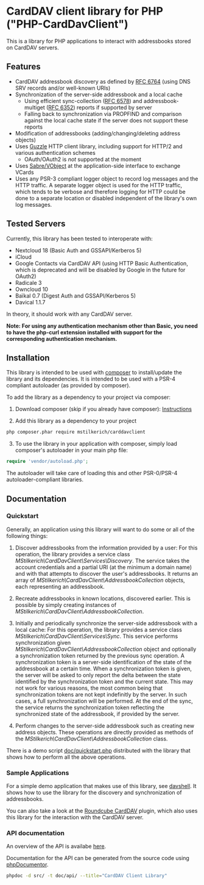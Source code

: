 # CardDAV client library for PHP ("PHP-CardDavClient")

This is a library for PHP applications to interact with addressbooks stored on CardDAV servers.

## Features

- CardDAV addressbook discovery as defined by [RFC 6764](https://tools.ietf.org/html/rfc6764) (using DNS SRV records and/or well-known URIs)
- Synchronization of the server-side addressbook and a local cache
  - Using efficient sync-collection ([RFC 6578](https://tools.ietf.org/html/rfc6578)) and addressbook-multiget ([RFC 6352](https://tools.ietf.org/html/rfc6352)) reports if supported by server
  - Falling back to synchronization via PROPFIND and comparison against the local cache state if the server does not support these reports
- Modification of addressbooks (adding/changing/deleting address objects)
- Uses [Guzzle](https://github.com/guzzle/guzzle) HTTP client library, including support for HTTP/2 and various authentication schemes
  - OAuth/OAuth2 is *not* supported at the moment
- Uses [Sabre/VObject](https://github.com/sabre-io/vobject) at the application-side interface to exchange VCards
- Uses any PSR-3 compliant logger object to record log messages and the HTTP traffic. A separate logger object is used
  for the HTTP traffic, which tends to be verbose and therefore logging for HTTP could be done to a separate location or
  disabled independent of the library's own log messages.

## Tested Servers

Currently, this library has been tested to interoperate with:

* Nextcloud 18 (Basic Auth and GSSAPI/Kerberos 5)
* iCloud
* Google Contacts via CardDAV API (using HTTP Basic Authentication, which is deprecated and will be disabled by Google in the future for OAuth2)
* Radicale 3
* Owncloud 10
* Baïkal 0.7 (Digest Auth and GSSAPI/Kerberos 5)
* Davical 1.1.7

In theory, it should work with any CardDAV server.

__Note: For using any authentication mechanism other than Basic, you need to have the php-curl extension installed with support for the corresponding authentication mechanism.__

## Installation

This library is intended to be used with [composer](https://getcomposer.org/) to install/update the library and its dependencies.
It is intended to be used with a PSR-4 compliant autoloader (as provided by composer).

To add the library as a dependency to your project via composer:

1. Download composer (skip if you already have composer): [Instructions](https://getcomposer.org/download/)

2. Add this library as a dependency to your project
```sh
php composer.phar require mstilkerich/carddavclient
```

3. To use the library in your application with composer, simply load composer's autoloader in your main php file:
```php
require 'vendor/autoload.php';
```
The autoloader will take care of loading this and other PSR-0/PSR-4 autoloader-compliant libraries.

## Documentation

### Quickstart

Generally, an application using this library will want to do some or all of the following things:

1. Discover addressbooks from the information provided by a user: For this operation, the library provides a service
   class *MStilkerich\CardDavClient\Services\Discovery*.
   The service takes the account credentials and a partial URI (at the minimum a domain name) and with that attempts to
   discover the user's addressbooks. It returns an array of *MStilkerich\CardDavClient\AddressbookCollection* objects, each
   representing an addressbook.

2. Recreate addressbooks in known locations, discovered earlier. This is possible by simply creating instances of
   *MStilkerich\CardDavClient\AddressbookCollection*.

3. Initially and periodically synchronize the server-side addressbook with a local cache: For this operation, the
   library provides a service class *MStilkerich\CardDavClient\Services\Sync*.
   This service performs synchronization given *MStilkerich\CardDavClient\AddressbookCollection* object and optionally a
   synchronization token returned by the previous sync operation. A synchronization token is a server-side identification
   of the state of the addressbook at a certain time. When a synchronization token is given, the server will be asked to
   only report the delta between the state identified by the synchronization token and the current state. This may not work
   for various reasons, the most common being that synchronization tokens are not kept indefinitly by the server. In such
   cases, a full synchronization will be performed. At the end of the sync, the service returns the synchronization token
   reflecting the synchronized state of the addressbook, if provided by the server.

3. Perform changes to the server-side addressbook such as creating new address objects. These operations are directly
   provided as methods of the *MStilkerich\CardDavClient\AddressbookCollection* class.

There is a demo script [doc/quickstart.php](doc/quickstart.php) distributed with the library that shows how to perform all the above
operations.

### Sample Applications

For a simple demo application that makes use of this library, see [davshell](https://github.com/mstilkerich/davshell/).
It shows how to use the library for the discovery and synchronization of addressbooks.

You can also take a look at the [Roundcube CardDAV](https://github.com/blind-coder/rcmcarddav) plugin, which
also uses this library for the interaction with the CardDAV server.

### API documentation

An overview of the API is availabe [here](doc/README.md).

Documentation for the API can be generated from the source code using [phpDocumentor](https://www.phpdoc.org/).

```sh
phpdoc -d src/ -t doc/api/ --title="CardDAV Client Library"
```
